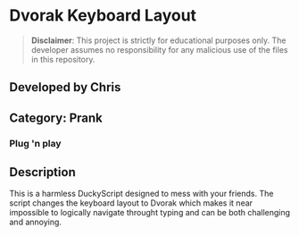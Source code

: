 # Dvorak Keyboard Layout
> **Disclaimer**: This project is strictly for educational purposes only. The developer assumes no responsibility for any malicious use of the files in this repository.

## Developed by Chris

## Category: Prank
### **Plug 'n play**
## Description
This is a harmless DuckyScript designed to mess with your friends. The script changes the keyboard layout to Dvorak which makes it near impossible to logically navigate throught typing and can be both challenging and annoying.
